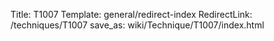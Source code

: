 Title: T1007
Template: general/redirect-index
RedirectLink: /techniques/T1007
save_as: wiki/Technique/T1007/index.html